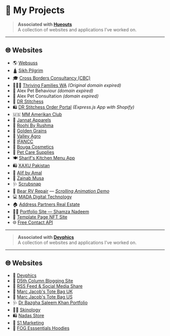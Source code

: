 # 🚀 My Projects

> **Associated with [Hueouts](https://hueouts.com)**  
> A collection of websites and applications I’ve worked on.

---

## 🌐 Websites
- 🌎 [Websuss](https://websuss.com)
- 🛕 [Sikh Pilgrim](https://sikhpilgrim.com)
- 🎓 [Cross Borders Consultancy (CBC)](https://crossbordersconsultancy.co.uk)
- 👨‍👩‍👧 [Thriving Families WA](https://thriving.hueouts.com/) *(Original domain expired)*
- 🐾 Alex Pet Behaviour *(domain expired)*
- 🐾 Alex Pet Consultation *(domain expired)*
- 🧵 [DR Stitchess](https://drstitchess.com)
- 🛍️ [DR Stitchess Order Portal](https://dr.stitchess.order.portal.hueouts.com/se) *(Express.js App with Shopify)*
- 🇺🇸 [MM Amerikan Club](https://www.mmamerikanclub.com)
- 👗 [Jannat Apparels](https://jannatapparels.com)
- 👗 [Roohi By Rushma](https://roohiofficial.online/)
- 🌾 [Golden Grains](https://golden-grains.com)
- 🌾 [Valley Agro](https://valley-agro.com/)
- 🕌 [IFANCC](https://www.ifancc.org)
- 💄 [Bouga Cosmetics](https://bougainvilleacosmetics.com)
- 🐶 [Pet Care Supplies](https://petcaresupplies.store)
- 🍽️ [Sharif's Kitchen Menu App](https://shariffskitchen.com/collections/all)
- 🛍️ [XAXU Pakistan](https://www.xaxu.pk)
- 🧵 [Alif by Amal](https://www.alifbyamal.com)
- 🌸 [Zainab Musa](https://zainabmusa.com)
- 🩺 [Scrubsnap](https://scrubsnap.com)
- 🚐 [Bear RV Repair](https://www.bearvrepair.com) — *[Scrolling Animation Demo](https://bear-running-on-scroll.vercel.app/)*
- 💻 [MADA Digital Technology](https://madadt.com)
- 🏠 [Address Partners Real Estate](https://addresspartnersrealestate.com)
- 👩‍💻 [Portfolio Site — Shamza Nadeem](https://shamza.hueouts.com)
- 🎨 [Template Page NFT Site](https://nft.hueouts.com)
- 🌐 [Free Contact API](https://contact-api.hueouts.com/)
---

> **Associated with [Devphics](https://devphics.com/)**  
> A collection of websites and applications I’ve worked on.

---

## 🌐 Websites
- 💼 [Devphics](https://devphics.com)
- 📰 [D5th Column Blogging Site](https://d5thcolumn.com)
- 🔄 [RSS Feed & Social Media Share](https://europe404.com)
- 👜 [Marc Jacob's Tote Bag UK](https://marcjacobstotebag.co.uk)
- 👜 [Marc Jacob's Tote Bag US](https://mjthetotebag.com)
- 🩺 [Dr Bazgha Saleem Khan Portfolio](https://drbazghasaleemkhan.com)
- 💆‍♀️ [Skinology](https://skinologypk.com)
- 🛍️ [Nadas Store](https://nadasstore.com)
- 📢 [S1 Marketing](https://s1marketing.co.uk)
- 🧥 [FOG Esssentials Hoodies](https://fogessentialshoodie.co.uk/)






